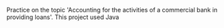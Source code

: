 Practice on the topic 'Accounting for the activities of a commercial bank in providing loans'. This project used Java
